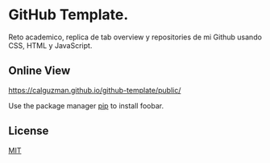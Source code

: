 # GitHub Template. 

Reto academico, replica de tab overview y repositories de mi Github usando CSS, HTML y JavaScript. 

## Online View

https://calguzman.github.io/github-template/public/

Use the package manager [pip](https://pip.pypa.io/en/stable/) to install foobar.

## License
[MIT](https://choosealicense.com/licenses/mit/)